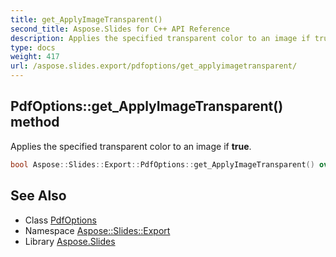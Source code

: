 ```yaml
---
title: get_ApplyImageTransparent()
second_title: Aspose.Slides for C++ API Reference
description: Applies the specified transparent color to an image if true.
type: docs
weight: 417
url: /aspose.slides.export/pdfoptions/get_applyimagetransparent/
---
```

## PdfOptions::get_ApplyImageTransparent() method


Applies the specified transparent color to an image if **true**.

```cpp
bool Aspose::Slides::Export::PdfOptions::get_ApplyImageTransparent() override
```

## See Also

* Class [PdfOptions](../)
* Namespace [Aspose::Slides::Export](../../)
* Library [Aspose.Slides](../../../)